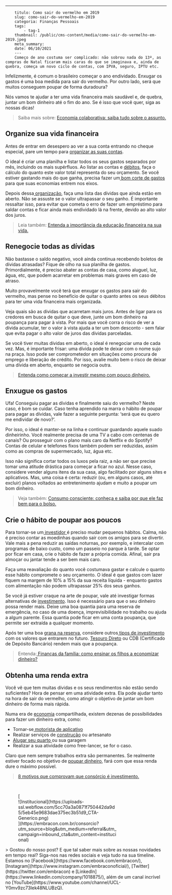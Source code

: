 ---
        titulo: Como sair do vermelho em 2019
        slug: como-sair-do-vermelho-em-2019
        categoria: Finanças Pessoais
        tags:
            - tag-1
        thumbnail: /public/cms-content/media/como-sair-do-vermelho-em-2019.jpeg
        meta_summary: 
        date: 06/10/2021
        ---
        Começo de ano costuma ser complicado: não sobrou nada do 13º, as compras de Natal ficaram mais caras do que se imaginava e, ainda de quebra, começa um novo ciclo de contas, com IPVA, seguro, IPTU etc.

Infelizmente, é comum o brasileiro começar o ano endividado. Enxugar os gastos é uma boa medida para sair do vermelho. Por outro lado, será que muitos conseguem poupar de forma duradoura?

Nós vamos te ajudar a ter uma vida financeira mais saudável e, de quebra, juntar um bom dinheiro até o fim do ano. Se é isso que você quer, siga as nossas dicas!

> Saiba mais sobre: [Economia colaborativa: saiba tudo sobre o assunto.](https://www.embracon.com.br/blog/economia-colaborativa-saiba-tudo-sobre-o-assunto)

Organize sua vida financeira
----------------------------

Antes de entrar em desespero ao ver a sua conta entrando no cheque especial, pare um tempo para [organizar as suas contas](https://www.embracon.com.br/blog/planeje-sua-vida-financeira-e-fique-sempre-no-azul).

O ideal é criar uma planilha e listar todos os seus gastos separados por mês, incluindo os mais supérfluos. Ao listar as contas e [débitos](https://www.embracon.com.br/blog/entenda-o-que-e-o-dda-debito-direto-autorizado), faça o cálculo do quanto este valor total representa do seu orçamento. Se você estiver gastando mais do que ganha, precisa fazer um[ bom corte de gastos](https://www.embracon.com.br/blog/como-identificar-e-eliminar-gastos-desnecessarios) para que suas economias entrem nos eixos.

Depois dessa[ organização](https://www.embracon.com.br/blog/como-organizar-as-financas-do-casal), faça uma lista das dívidas que ainda estão em aberto. Não se assuste se o valor ultrapassar o seu ganho. É importante ressaltar isso, para evitar que cometa o erro de fazer um empréstimo para saldar contas e ficar ainda mais endividado lá na frente, devido ao alto valor dos juros.

> Leia também: [Entenda a importância da educação financeira na sua vida.](https://www.embracon.com.br/blog/entenda-a-importancia-da-educacao-financeira-na-sua-vida)

Renegocie todas as dívidas
--------------------------

Não bastasse o saldo negativo, você ainda continua recebendo boletos de dívidas atrasadas? Fique de olho na sua planilha de gastos. Primordialmente, é preciso abater as contas de casa, como aluguel, luz, água, etc, que podem acarretar em problemas mais graves em caso de atraso.

Muito provavelmente você terá que enxugar os gastos para sair do vermelho, mas pense no benefício de quitar o quanto antes os seus débitos para ter uma vida financeira mais organizada.

Veja quais são as dívidas que acarretam mais juros. Antes de ligar para os credores em busca de quitar o que deve, junte um bom dinheiro na poupança para pagar à vista. Por mais que você corra o risco de ver a dívida acumular, ter o valor à vista ajuda a ter um bom desconto - sem falar que evita pagar o alto valor de juros das dívidas parceladas.

Se você tiver muitas dívidas em aberto, o ideal é renegociar uma de cada vez. Mas, é importante frisar: uma dívida pode te deixar com o nome sujo na praça. Isso pode ser comprometedor em situações como procura de emprego e liberação de crédito. Por isso, avalie muito bem o risco de deixar uma dívida em aberto, enquanto se negocia outra.

> [Entenda como começar a investir mesmo com pouco dinheiro.](https://www.embracon.com.br/blog/entenda-como-comecar-a-investir-mesmo-com-pouco-dinheiro)

Enxugue os gastos
-----------------

Ufa! Conseguiu pagar as dívidas e finalmente saiu do vermelho? Neste caso, é bom se cuidar. Caso tenha aprendido na marra o hábito de poupar para pagar as dívidas, vale fazer a seguinte pergunta: ‘será que eu quero me endividar de novo?’.

Por isso, o ideal é manter-se na linha e continuar guardando aquele suado dinheirinho. Você realmente precisa de uma TV a cabo com centenas de canais? Ou prosseguir com o plano mais caro da Netflix e do Spotify? Contas de celular e telefones fixos também podem ser reduzidas, assim como as compras de supermercado, luz, água etc.

Isso não significa cortar todos os luxos pela raiz, a não ser que precise tomar uma atitude drástica para começar a ficar no azul. Nesse caso, considere vender alguns itens da sua casa, algo facilitado por alguns sites e aplicativos. Mas, uma coisa é certa: reduzir (ou, em alguns casos, até excluir) planos voltados ao entretenimento ajudam e muito a poupar um bom dinheiro.

> Veja também: [Consumo consciente: conheça e saiba por que ele faz bem para o bolso.](https://www.embracon.com.br/blog/conheca-o-consumo-consciente-e-saiba-por-que-ele-faz-bem-para-o-seu-bolso)

Crie o hábito de poupar aos poucos
----------------------------------

Para tornar-se um[ investidor ](https://www.embracon.com.br/blog/perfil-de-investidor-conheca-os-tipos-e-saiba-qual-e-o-seu)é preciso mudar pequenos hábitos. Calma, não é preciso contar as moedinhas quando sair com os amigos para se divertir. Vale mais a pena reduzir as saídas noturnas, por exemplo, e intercalar com programas de baixo custo, como um passeio no parque à tarde. Se optar por ficar em casa, crie o hábito de fazer a própria comida. Afinal, sair pra almoçar ou jantar tende a ser bem mais caro.

Faça uma reavaliação do quanto você costumava gastar e calcule o quanto esse hábito compromete o seu orçamento. O ideal é que gastos com lazer fiquem na margem de 10% a 15% da sua receita líquida - enquanto gastos com alimentação não podem ultrapassar 25% dos seus ganhos.

Se você já estiver craque na arte de poupar, vale até investigar formas alternativas de [investimento](https://www.embracon.com.br/blog/como-investir-em-curto-medio-e-longo-prazo). Isso é necessário para que o seu dinheiro possa render mais. Deixe uma boa quantia para uma reserva de emergência, no caso de uma doença, imprevisibilidade no trabalho ou ajuda a algum parente. Essa quantia pode ficar em uma conta poupança, que permite ser extraída a qualquer momento.

Após ter uma boa [grana na reserva](https://www.embracon.com.br/blog/consorcios-segredos-que-nao-te-contaram), considere outros[ tipos de investimento ](https://www.embracon.com.br/blog/quais-sao-os-melhores-tipos-de-investimentos-atualmente-confira)com os valores que entrarem no futuro. [Tesouro Direto](https://www.embracon.com.br/blog/tesouro-direto-guia-rapido-com-tudo-o-que-voce-precisa-saber) ou CDB (Certificado de Depósito Bancário) rendem mais que a poupança.

> Entenda:[ Finanças da família: como ensinar os filhos a economizar dinheiro?](https://www.embracon.com.br/blog/financas-da-familia-como-ensinar-os-filhos-a-economizar-dinheiro)

Obtenha uma renda extra
-----------------------

Você vê que tem muitas dívidas e os seus rendimentos não estão sendo suficientes? Hora de pensar em uma atividade extra. Ela pode ajudar tanto na hora de sair do vermelho, como atingir o objetivo de juntar um bom dinheiro de forma mais rápida.

Numa era de [economia](https://www.embracon.com.br/blog/reserva-financeira-como-preparar-a-sua) compartilhada, existem dezenas de possibilidades para fazer um dinheiro extra, como:

- Tornar-se[ motorista de aplicativo](https://www.embracon.com.br/blog/motorista-de-aplicativo-faca-um-consorcio)
- Realizar serviços de [construção](https://www.embracon.com.br/blog/afinal-preciso-de-um-engenheiro-de-obras-para-reformar-a-minha-casa) ou artesanato
- [Alugar seu quarto ](https://www.embracon.com.br/blog/investir-em-imoveis-onde-comecar)ou sua garagem
- Realizar a sua atividade como free-lancer, se for o caso.

Claro que nem sempre trabalhos extra são permanentes. Se realmente estiver focado no objetivo de [poupar dinheiro](https://www.embracon.com.br/blog/guardar-poupar-ou-investir-qual-a-diferenca-entre-os-termos), fará com que essa renda dure o máximo possível.

> [8 motivos que comprovam que consórcio é investimento.](https://www.embracon.com.br/blog/8-motivos-que-comprovam-que-consorcio-e-investimento)

‍

<figure class="w-richtext-figure-type-image w-richtext-align-center" style="max-width:310px">[<div>![Institucional](https://uploads-ssl.webflow.com/5cc70a3a0871f750442da9d5/5eb45e9683dae375ec3b51d9_CTA-Generico.png)</div>](https://embracon.com.br/consorcio?utm_source=blog&utm_medium=referral&utm_campaign=inbound_cta&utm_content=institucional)</figure>> Gostou do nosso post? E que tal saber mais sobre as nossas novidades em tempo real? Siga-nos nas redes sociais e veja tudo na sua timeline. Estamos no [Facebook](https://www.facebook.com/embracon/), [Instagram](https://www.instagram.com/embraconoficial/), [Twitter](https://twitter.com/embracon) e [LinkedIn](https://www.linkedin.com/company/1018875/), além de um canal incrível no [YouTube](https://www.youtube.com/channel/UCL-Y0mv9zc73Iek48NLUBzQ).
        